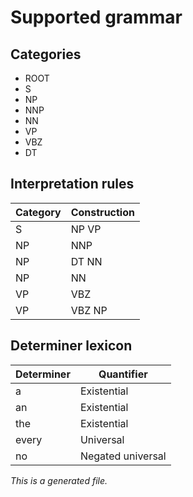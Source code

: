 # Supported grammar

## Categories

 * ROOT
 * S
 * NP
 * NNP
 * NN
 * VP
 * VBZ
 * DT

## Interpretation rules

| Category | Construction |
|----------|--------------|
| S | NP VP |
| NP | NNP |
| NP | DT NN |
| NP | NN |
| VP | VBZ |
| VP | VBZ NP |

## Determiner lexicon

| Determiner | Quantifier |
|------------|------------|
|a|Existential|
|an|Existential|
|the|Existential|
|every|Universal|
|no|Negated universal|

*This is a generated file.*
